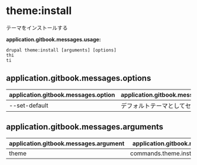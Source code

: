 # theme:install
テーマをインストールする

**application.gitbook.messages.usage:**
```
drupal theme:install [arguments] [options]
thi
ti
```

## application.gitbook.messages.options
application.gitbook.messages.option | application.gitbook.messages.details
-------|-------------
--set-default | デフォルトテーマとしてセットする

## application.gitbook.messages.arguments
application.gitbook.messages.argument | application.gitbook.messages.details
---------|-------------
theme | commands.theme.install.options.module
